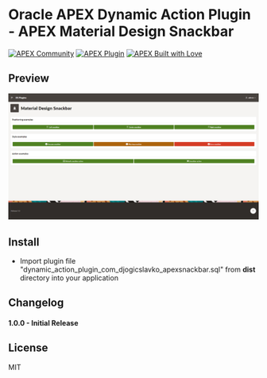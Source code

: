 # Oracle APEX Dynamic Action Plugin - APEX Material Design Snackbar

[![APEX Community](https://cdn.rawgit.com/Dani3lSun/apex-github-badges/78c5adbe/badges/apex-community-badge.svg)](https://github.com/Dani3lSun/apex-github-badges) [![APEX Plugin](https://cdn.rawgit.com/Dani3lSun/apex-github-badges/b7e95341/badges/apex-plugin-badge.svg)](https://github.com/Dani3lSun/apex-github-badges)
[![APEX Built with Love](https://cdn.rawgit.com/Dani3lSun/apex-github-badges/7919f913/badges/apex-love-badge.svg)](https://github.com/Dani3lSun/apex-github-badges)

## Preview
![](https://github.com/djoga98/apex-plugin-snackbar/blob/main/apex_snackbar.png)

## Install
- Import plugin file "dynamic_action_plugin_com_djogicslavko_apexsnackbar.sql" from **dist** directory into your application

## Changelog
#### 1.0.0 - Initial Release

## License
MIT
